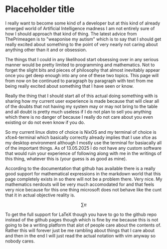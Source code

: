 # Placeholder title

I really want to become some kind of a developer but at this kind of already
emerged world of Artificial Intelligence madness I am not entirely sure of how
I should approach that kind of thing. The latest advice from ThePrimeagen is to
"weaponise my autism" which is to say that I should get really excited about
something to the point of very nearly not caring about anything other than
it and or obsession.

The things that I could in any likelihood start obsessing over in any serious
manner would be pretty limited to programming and mathematics. Not to forget
the slight bits and pieces of philosophy that almost inevitably appear once
you get deep enough into any one of these two topics. This page will from now
on be continued to paragraph by paragraph with text from me being really
excited about something that I have seen or know.

Really the thing that I should start all of this actual doing something with is
sharing how my current user experience is made because that will clear all of
the doubts that not having my system may or may not bring to the table and all
doubt is pretty much useless if I do not plan to sell you anything which there
is no danger of because I really do not care about you even existing or do not
even know if you do.

So my current linux distro of choice is NixOS and my terminal of choice is
xfce4-terminal which basically correctly already implies that I use xfce as
my desktop environment although I mostly use the terminal for basiacally all
of the important things. As of 13.05.2025 I do not have any custom software
that would ruin your experience of following along with me in the writings
of this thing, whatever this is (your guess is as good as mine).

According to the documentation that github has available there is a really
good support for mathematical expressions in the markdown world that this
page completely exists in so there will not be a problem there. Very nice.
My mathematics nerdouts will be very much accomodated for and that feels
very nice because for this one thing microsoft does not behave like the
cunt that it in actual objective reality is.

$$
\sum \pi
$$

To get the full support for LaTeX though you have to go to the github repo
instead of the github pages though which is fine by me because this is not
going to be a writing platform that alot of people care about the contents
of. Rather this will forever just be me rambling about things that I care
about and then in the end I will just read the actual notation with vim
anyway so nobody cares.
